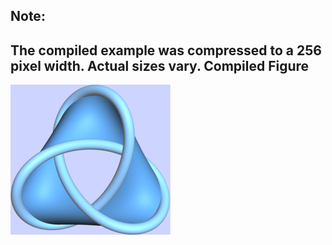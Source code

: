 Note:
-----

The compiled example was compressed to a 256
pixel width. Actual sizes vary.
Compiled Figure
---------------
![Example](CoverPage.png)

